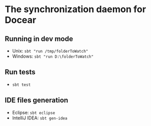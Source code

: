 # The synchronization daemon for Docear

## Running in dev mode
* Unix: `sbt "run /tmp/folderToWatch"`
* Windows: `sbt "run D:\folderToWatch"`

## Run tests
* `sbt test`

## IDE files generation
* Eclipse: `sbt eclipse`
* IntelliJ IDEA: `sbt gen-idea`
